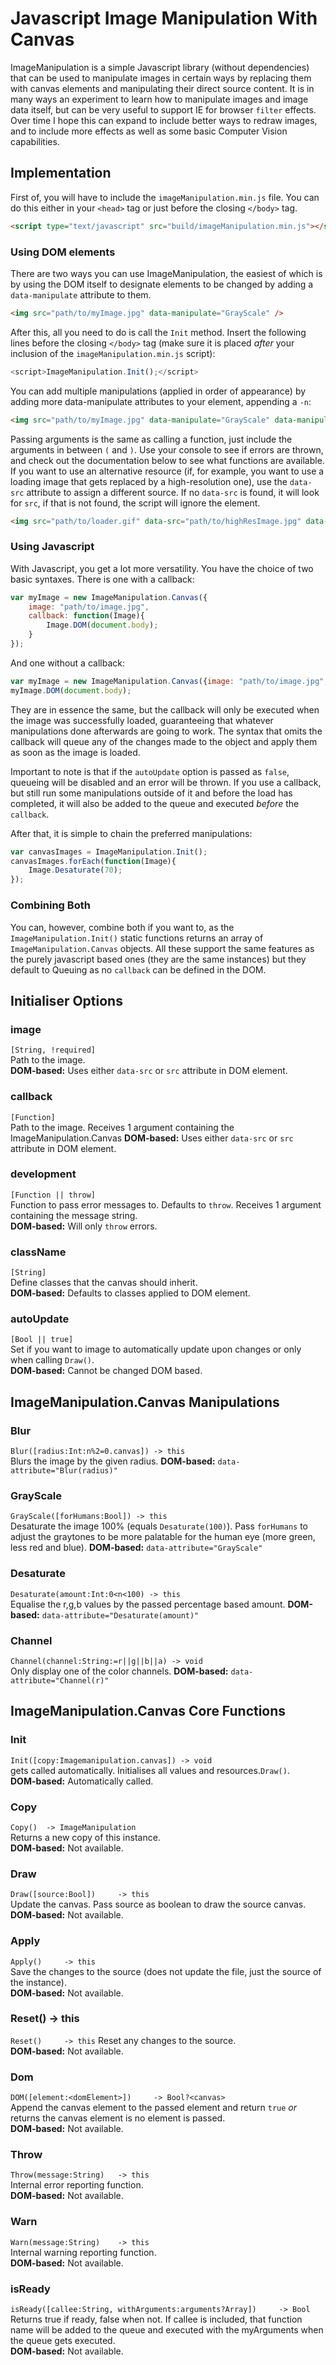 # Javascript Image Manipulation With Canvas

ImageManipulation is a simple Javascript library (without dependencies) that can be used to manipulate images in certain ways by replacing them with canvas elements and manipulating their direct source content. It is in many ways an experiment to learn how to manipulate images and image data itself, but can be very useful to support IE for browser `filter` effects. Over time I hope this can expand to include better ways to redraw images, and to include more effects as well as some basic Computer Vision capabilities.

## Implementation

First of, you will have to include the `imageManipulation.min.js` file. You can do this either in your `<head>` tag or just before the closing `</body>` tag.

```html
<script type="text/javascript" src="build/imageManipulation.min.js"></script>
```

### Using DOM elements

There are two ways you can use ImageManipulation, the easiest of which is by using the DOM itself to designate elements to be changed by adding a `data-manipulate` attribute to them.

```html
<img src="path/to/myImage.jpg" data-manipulate="GrayScale" />
``` 

After this, all you need to do is call the `Init` method. Insert the following lines before the closing `</body>` tag (make sure it is placed _after_ your inclusion of the `imageManipulation.min.js` script):

```javascript
<script>ImageManipulation.Init();</script>
```

You can add multiple manipulations (applied in order of appearance) by adding more data-manipulate attributes to your element, appending a `-n`:

```html
<img src="path/to/myImage.jpg" data-manipulate="GrayScale" data-manipulate-2="Desaturate(50)" />
```

Passing arguments is the same as calling a function, just include the arguments in between `(` and `)`. Use your console to see if errors are thrown, and check out the documentation below to see what functions are available. If you want to use an alternative resource (if, for example, you want to use a loading image that gets replaced by a high-resolution one), use the `data-src` attribute to assign a different source. If no `data-src` is found, it will look for `src`, if that is not found, the script will ignore the element.

```html
<img src="path/to/loader.gif" data-src="path/to/highResImage.jpg" data-manipulate="GrayScale" data-manipulate-2="Desaturate(50)" />
```

### Using Javascript

With Javascript, you get a lot more versatility. You have the choice of two basic syntaxes. There is one with a callback:

```javascript
var myImage = new ImageManipulation.Canvas({
	image: "path/to/image.jpg",
	callback: function(Image){
		Image.DOM(document.body);
	}
});
```

And one without a callback: 

```javascript
var myImage = new ImageManipulation.Canvas({image: "path/to/image.jpg",});
myImage.DOM(document.body);
```

They are in essence the same, but the callback will only be executed when the image was successfully loaded, guaranteeing that whatever manipulations done afterwards are going to work. The syntax that omits the callback will queue any of the changes made to the object and apply them as soon as the image is loaded.

Important to note is that if the `autoUpdate` option is passed as `false`, queueing will be disabled and an error will be thrown. If you use  a callback, but still run some manipulations outside of it and before the load has completed, it will also be added to the queue and executed _before_ the `callback`.

After that, it is simple to chain the preferred manipulations:

```javascript
var canvasImages = ImageManipulation.Init();
canvasImages.forEach(function(Image){
	Image.Desaturate(70);
});
```

### Combining Both

You can, however, combine both if you want to, as the `ImageManipulation.Init()` static functions returns an array of `ImageManipulation.Canvas` objects. All these support the same features as the purely javascript based ones (they are the same instances) but they default to Queuing as no `callback` can be defined in the DOM.

## Initialiser Options

### image
`[String, !required]`  
Path to the image.  
**DOM-based:** Uses either `data-src` or `src` attribute in DOM element.

### callback
`[Function]`  
Path to the image. Receives 1 argument containing the ImageManipulation.Canvas
**DOM-based:** Uses either `data-src` or `src` attribute in DOM element.

### development  
`[Function || throw]`  
Function to pass error messages to. Defaults to `throw`. Receives 1 argument containing the message string.  
**DOM-based:** Will only `throw` errors.

### className  
`[String]`  
Define classes that the canvas should inherit.  
**DOM-based:** Defaults to classes applied to DOM element.

### autoUpdate
`[Bool || true]`  
Set if you want to image to automatically update upon changes or only when calling `Draw()`.  
**DOM-based:** Cannot be changed DOM based.

## ImageManipulation.Canvas Manipulations

### Blur  
`Blur([radius:Int:n%2=0.canvas]) -> this`  
Blurs the image by the given radius.
**DOM-based:** `data-attribute="Blur(radius)"`

### GrayScale  
`GrayScale([forHumans:Bool]) -> this`  
Desaturate the image 100% (equals `Desaturate(100)`). Pass `forHumans` to adjust the graytones to be more palatable for the human eye (more green, less red and blue).
**DOM-based:** `data-attribute="GrayScale"`

### Desaturate  
`Desaturate(amount:Int:0<n<100) -> this`  
Equalise the r,g,b values by the passed percentage based amount.
**DOM-based:** `data-attribute="Desaturate(amount)"`

### Channel  
`Channel(channel:String:=r||g||b||a) -> void`  
Only display one of the color channels.
**DOM-based:** `data-attribute="Channel(r)"`

## ImageManipulation.Canvas Core Functions

### Init  
`Init([copy:Imagemanipulation.canvas]) -> void`  
gets called automatically. Initialises all values and resources.`Draw()`.  
**DOM-based:** Automatically called.

### Copy  
`Copy()	 -> ImageManipulation`  
Returns a new copy of this instance.  
**DOM-based:** Not available.

### Draw  
`Draw([source:Bool])	 -> this`  
Update the canvas. Pass source as boolean to draw the source canvas.  
**DOM-based:** Not available.

### Apply  
`Apply()	 -> this`  
Save the changes to the source (does not update the file, just the source of the instance).  
**DOM-based:** Not available.

### Reset()	 -> this  
`Reset()	 -> this` 
Reset any changes to the source.  
**DOM-based:** Not available.

### Dom  
`DOM([element:<domElement>])	 -> Bool?<canvas>`  
Append the canvas element to the passed element and return `true` _or_ returns the canvas element is no element is passed.  
**DOM-based:** Not available.

### Throw  
`Throw(message:String)	 -> this`  
Internal error reporting function.  
**DOM-based:** Not available.

### Warn  
`Warn(message:String)	 -> this`  
Internal warning reporting function.  
**DOM-based:** Not available.

### isReady  
`isReady([callee:String, withArguments:arguments?Array])	 -> Bool`  
Returns true if ready, false when not. If callee is included, that function name will be added to the queue and executed with the myArguments when the queue gets executed.  
**DOM-based:** Not available.